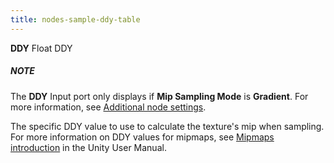 ```yaml
---
title: nodes-sample-ddy-table
---
```


<tr>
<td><strong>DDY</strong></td>
<td>Float</td>
<td>DDY</td>
<td><div class="NOTE"><h5>NOTE</h5><p>The <strong>DDY</strong> Input port only displays if <strong>Mip Sampling Mode</strong> is <strong>Gradient</strong>. For more information, see <a href="#additional-node-settings">Additional node settings</a>.</p></div> The specific DDY value to use to calculate the texture's mip when sampling. For more information on DDY values for mipmaps, see <a href="https://docs.unity3d.com/Documentation/Manual/texture-mipmaps-introduction.html">Mipmaps introduction</a> in the Unity User Manual.</td>
</tr>
